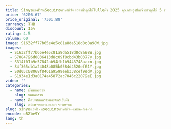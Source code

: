```yaml
---
title: SinyaแอฟริกันSequinsภาษาฝรั่งเศสคําผ้าลูกไม้Tulleผ้า 2025 คุณภาพสูงปักเจ้าสาวลูกไม้ 5 หลาหรูหราลูกปัดผ้าลูกไม้
price: '6206.67'
price_original: '7301.88'
currency: THB
discount: 15%
rating: 4.5
volume: 60
image: S1632ff77b65e4e5c81a8da518d8c8a98W.jpg
images:
  - S1632ff77b65e4e5c81a8da518d8c8a98W.jpg
  - S7084796d0836413d8c09f8cbd43b0377y.jpg
  - S314f01b9e57842ab94fb1b9443748aacn.jpg
  - S4f365db1a24048b085b0584d4520ef61Y.jpg
  - S0d05c08068f8461a9599eeb338cef9edV.jpg
  - S1934e1d3a0174a45872ac7046c22079eE.jpg
video: ''
categories:
  - name: บ้านและสวน
    slug: านและสวน
  - name: ศิลปะหัตถกรรมและจักรเย็บผ้า
    slug: ลปะห-ตถกรรมและจ-กรเย-บผ
slug: sinyaแอฟร-นsequinsภาษาฝร-งเศสค-าผ-าล
encode: oBZbe9Y
lang: th
---
```

  